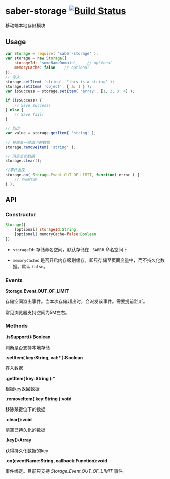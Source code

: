 saber-storage [![Build Status](https://travis-ci.org/ecomfe/saber-storage.svg?branch=develop)](https://travis-ci.org/ecomfe/saber-storage)
===

移动端本地存储模块

## Usage

```javascript
var Storage = require( 'saber-storage' );
var storage = new Storage({
    storageId: 'someNameDomain',    // optional
    memoryCache: false    // optional
});
// 存入
storage.setItem( 'string', 'this is a string' );
storage.setItem( 'object', { a: 1 } );
var isSuccess = storage.setItem( 'array', [1, 2, 3, 4] );

if (isSuccess) {
    // Save success!
} else {
    // Save fail!
}

// 取出
var value = storage.getItem( 'string' );

// 移除某一键值下的数据
storage.removeItem( 'string' );

// 清空全部数据
storage.clear();

//事件派发
storage.on( Storage.Event.OUT_OF_LIMIT, function( error ) {
    // 空间存满
} );
```

## API

### Constructor

```javascript
Storage({
    [optional] storageId:String,
    [optional] memoryCache=false:Boolean
})
```

+ `storageId`: 存储命名空间，默认存储在 `_SABER` 命名空间下

+ `memoryCache`: 是否开启内存级别缓存，即只存储至页面变量中，而不持久化数据。默认 `false`。

### Events

__Storage.Event.OUT_OF_LIMIT__

存储空间溢出事件。当本次存储超出时，会派发该事件。需要提前监听。

常见浏览器支持空间为5M左右。

### Methods

__.isSupport():Boolean__

判断是否支持本地存储

__.setItem( key:String, val:\* ):Boolean__

存入数据

__.getItem( key:String ):\*__

根据key返回数据

__.removeItem( key:String ):void__

移除某键位下的数据

__.clear():void__

清空已持久化的数据
 
__.key():Array__

获得持久化数据的key

__.on(eventName:String, callback:Function):void__

事件绑定。目前只支持 *Storage.Event.OUT_OF_LIMIT* 事件。

